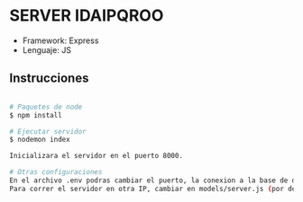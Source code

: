 

# SERVER IDAIPQROO

- Framework: Express
- Lenguaje: JS


## Instrucciones

```bash

# Paquetes de node
$ npm install

# Ejecutar servidor
$ nodemon index

Inicializara el servidor en el puerto 8000.

# Otras configuraciones
En el archivo .env podras cambiar el puerto, la conexion a la base de datos.
Para correr el servidor en otra IP, cambiar en models/server.js (por defecto corre en 192.168.1.66)

```
